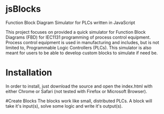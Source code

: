 # jsBlocks
Function Block Diagram Simulator for PLCs written in JavaScript

This project focuses on provided a quick simulator for Function Block Diagrams (FBD) for 
IEC1131 programming of process control equipment. Process control equipment is used in 
manufacturing and includes, but is not limited to, Programmable Logic Controllers (PLCs).
This simulator is also meant for users to be able to develop custom blocks to simulate if
need be. 

# Installation
In order to install, just download the source and open the index.html with either 
Chrome or Safari (not tested with Firefox or Microsoft Browser).

#Create Blocks
The blocks work like small, distributed PLCs. A block will take it's input(s), solve some logic
and write it's output(s).
